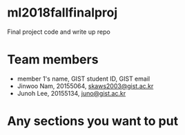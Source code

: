 # ml2018fallfinalproj

Final project code and write up repo

# Team members
* member 1's name, GIST student ID, GIST email
* Jinwoo Nam, 20155064, skaws2003@gist.ac.kr
* Junoh Lee, 20155134, juno@gist.ac.kr

# Any sections you want to put
